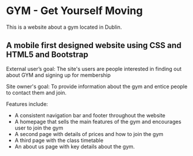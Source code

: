 
 # GYM - Get Yourself Moving
 This is a website about a gym located in Dublin.
 
 ## A mobile first designed website using CSS and HTML5 and Bootstrap
 
External user’s goal:
The site's users are people interested in finding out about GYM and signing up for membership

Site owner's goal:
To provide information about the gym and entice people to contact them and join.

Features include:
 - A consistent navigation bar and footer throughout the website
 - A homepage that sells the main features of the gym and encourages user to join the gym
 - A second page with details of prices and how to join the gym
 - A third page with the class timetable
 - An about us page with key details about the gym.
 

